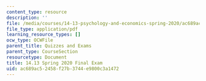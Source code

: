 ```yaml
---
content_type: resource
description: ''
file: /media/courses/14-13-psychology-and-economics-spring-2020/ac689ac52458f27b3744e9800c3a1472_MIT14-13s20_final.pdf
file_type: application/pdf
learning_resource_types: []
ocw_type: OCWFile
parent_title: Quizzes and Exams
parent_type: CourseSection
resourcetype: Document
title: 14.13 Spring 2020 Final Exam
uid: ac689ac5-2458-f27b-3744-e9800c3a1472
---
```

